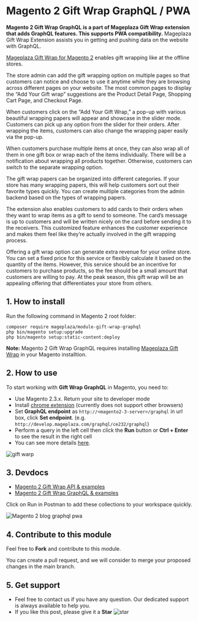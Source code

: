 # Magento 2 Gift Wrap GraphQL / PWA

**Magento 2 Gift Wrap GraphQL is a part of Mageplaza Gift Wrap extension that adds GraphQL features. This supports PWA compatibility.** Mageplaza Gift Wrap Extension assists you in getting and pushing data on the website with GraphQL.

[Mageplaza Gift Wrap for Magento 2](https://www.mageplaza.com/magento-2-gift-wrap/) enables gift wrapping like at the offline stores.

The store admin can add the gift wrapping option on multiple pages so that customers can notice and choose to use it anytime while they are browsing across different pages on your website. The most common pages to display the “Add Your Gift wrap” suggestions are the Product Detail Page, Shopping Cart Page, and Checkout Page. 

When customers click on the “Add Your Gift Wrap,” a pop-up with various beautiful wrapping papers will appear and showcase in the slider mode. Customers can pick up any option from the slider for their orders. After wrapping the items, customers can also change the wrapping paper easily via the pop-up. 

When customers purchase multiple items at once, they can also wrap all of them in one gift box or wrap each of the items individually. There will be a notification about wrapping all products together. Otherwise, customers can switch to the separate wrapping option. 

The gift wrap papers can be organized into different categories. If your store has many wrapping papers, this will help customers sort out their favorite types quickly. You can create multiple categories from the admin backend based on the types of wrapping papers. 

The extension also enables customers to add cards to their orders when they want to wrap items as a gift to send to someone. The card’s message is up to customers and will be written nicely on the card before sending it to the receivers. This customized feature enhances the customer experience and makes them feel like they’re actually involved in the gift wrapping process. 

Offering a gift wrap option can generate extra revenue for your online store. You can set a fixed price for this service or flexibly calculate it based on the quantity of the items. However, this service should be an incentive for customers to purchase products, so the fee should be a small amount that customers are willing to pay. At the peak season, this gift wrap will be an appealing offering that differentiates your store from others. 

## 1. How to install

Run the following command in Magento 2 root folder:

```
composer require mageplaza/module-gift-wrap-graphql
php bin/magento setup:upgrade
php bin/magento setup:static-content:deploy
```

**Note:**
Magento 2 Gift Wrap GraphQL requires installing [Mageplaza Gift Wrap](https://www.mageplaza.com/magento-2-gift-wrap/) in your Magento installtion. 

## 2. How to use

To start working with **Gift Wrap GraphQL** in Magento, you need to:

- Use Magento 2.3.x. Return your site to developer mode
- Install [chrome extension](https://chrome.google.com/webstore/detail/chromeiql/fkkiamalmpiidkljmicmjfbieiclmeij?hl=en) (currently does not support other browsers)
- Set **GraphQL endpoint** as `http://<magento2-3-server>/graphql` in url box, click **Set endpoint**. (e.g. `http://develop.mageplaza.com/graphql/ce232/graphql`)
- Perform a query in the left cell then click the **Run** button or **Ctrl + Enter** to see the result in the right cell
- You can see more details [here](https://documenter.getpostman.com/view/5187684/SzKTuyMH?version=latest). 

![gift warp](https://i.imgur.com/PTVKYfp.jpg)

## 3. Devdocs
- [Magento 2 Gift Wrap API & examples](https://documenter.getpostman.com/view/5187684/SzKSTKv8?version=latest) 
- [Magento 2 Gift Wrap GraphQL & examples](https://documenter.getpostman.com/view/5187684/SzKTuyMH?version=latest)

Click on Run in Postman to add these collections to your workspace quickly.

![Magento 2 blog graphql pwa](https://i.imgur.com/lhsXlUR.gif)

## 4. Contribute to this module
Feel free to **Fork** and contribute to this module. 

You can create a pull request, and we will consider to merge your proposed changes in the main branch. 

## 5. Get support 
- Feel free to contact us if you have any question. Our dedicated support is always available to help you. 
- If you like this post, please give it a **Star** ![star](https://i.imgur.com/S8e0ctO.png)

